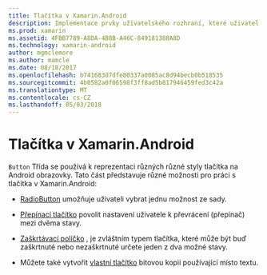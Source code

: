 ```yaml
---
title: Tlačítka v Xamarin.Android
description: Implementace prvky uživatelského rozhraní, které uživatel klepnutím k provedení akce
ms.prod: xamarin
ms.assetid: 4FBB7789-A8DA-4B8B-A46C-849181388A8D
ms.technology: xamarin-android
author: mgmclemore
ms.author: mamcle
ms.date: 08/18/2017
ms.openlocfilehash: b741683d7dfe80337a0085ac8d94becb0b518535
ms.sourcegitcommit: 4b0582a0f06598f3ff8ad5b817946459fed3c42a
ms.translationtype: MT
ms.contentlocale: cs-CZ
ms.lasthandoff: 05/03/2018
---
```

# <a name="buttons-in-xamarinandroid"></a>Tlačítka v Xamarin.Android

`Button` Třída se používá k reprezentaci různých různé styly tlačítka na Android obrazovky. Tato část představuje různé možnosti pro práci s tlačítka v Xamarin.Android:

-   [RadioButton](~/android/user-interface/controls/buttons/radio-button.md) umožňuje uživateli vybrat jednu možnost ze sady.

-   [Přepínací tlačítko](~/android/user-interface/controls/buttons/toggle-button.md) povolit nastavení uživatele k převrácení (přepínač) mezi dvěma stavy.

-   [Zaškrtávací políčko](~/android/user-interface/controls/buttons/check-box.md) , je zvláštním typem tlačítka, které může být buď zaškrtnuté nebo nezaškrtnuté určete jeden z dva možné stavy.

-   Můžete také vytvořit [vlastní tlačítko](~/android/user-interface/controls/buttons/custom-button.md) bitovou kopii používající místo textu.

